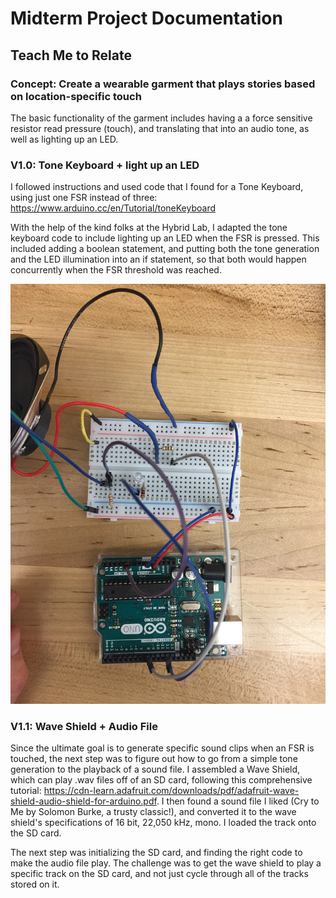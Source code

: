 # Midterm Project Documentation

## Teach Me to Relate

### Concept: Create a wearable garment that plays stories based on location-specific touch
The basic functionality of the garment includes having a a force sensitive resistor read pressure (touch), and translating that into an audio tone, as well as lighting up an LED. 

### V1.0: Tone Keyboard + light up an LED
I followed instructions and used code that I found for a Tone Keyboard, using just one FSR instead of three: https://www.arduino.cc/en/Tutorial/toneKeyboard

With the help of the kind folks at the Hybrid Lab, I adapted the tone keyboard code to include lighting up an LED when the FSR is pressed. This included adding a boolean statement, and putting both the tone generation and the LED illumination into an if statement, so that both would happen concurrently when the FSR threshold was reached. 

![IMG_9592](Images/IMG_9592.JPG)

### V1.1: Wave Shield + Audio File
Since the ultimate goal is to generate specific sound clips when an FSR is touched, the next step was to figure out how to go from a simple tone generation to the playback of a sound file. I assembled a Wave Shield, which can play .wav files off of an SD card, following this comprehensive tutorial: https://cdn-learn.adafruit.com/downloads/pdf/adafruit-wave-shield-audio-shield-for-arduino.pdf. I then found a sound file I liked (Cry to Me by Solomon Burke, a trusty classic!), and converted it to the wave shield's specifications of 16 bit, 22,050 kHz, mono. I loaded the track onto the SD card.

The next step was initializing the SD card, and finding the right code to make the audio file play. The challenge was to get the wave shield to play a specific track on the SD card, and not just cycle through all of the tracks stored on it. 



